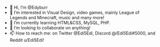 - 👋 Hi, I’m @Edyburr
- 👀 I’m interested in Visual Design, video games, mainly League of Legends and Minecraft, music and many more!
- 🌱 I’m currently learning HTML&CSS, MySQL, PHP.
- 💞️ I’m looking to collaborate on anything!
- 📫 How to reach me: on Twitter @Edi5Edi, Discord @/Edi5Edi#5000, and Reddit u/Edi5Edi!

<!---
Edyburr/Edyburr is a ✨ special ✨ repository because its `README.md` (this file) appears on your GitHub profile.
You can click the Preview link to take a look at your changes.
--->
